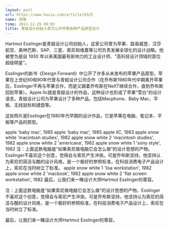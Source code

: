 ```yaml
---
layout: post
url: https://www.huxiu.com/article/8325
name: 虎嗅
time: 2012-12-29 09:03
title: 青蛙设计创始人首次公开苹果各种产品原型设计
---
```

Hartmut Esslinger是青蛙设计公司创始人，这家公司曾为苹果、路易威登、汉莎航空、奥林巴斯、SAP、三星、索尼和维嘉等公司负责发展全球化的设计战略。他被誉为是自 1930 年以来美国最有影响力的工业设计师、“高科技设计领域的首位超级明星”。

Esslinger的新书《Design Forward》中公开了许多从未发布的苹果产品原型，苹果在上世纪80和90年代曾与青蛙设计公司合作（在乔布斯1980年代中期离开苹果后，Esslinger不再与苹果合作，而是又跟着乔布斯在NeXT继续合作，直到乔布斯回到苹果）。Apple IIc就是青蛙设计的作品，这种设计也形成了苹果“雪白”的设计语言。青蛙设计公司为苹果设计了多种产品，包括Macphone、Baby Mac、平板、无线鼠标和键盘等。

这些照片是Esslinger在1980年代早期的设计作品，它是苹果在电脑、笔记本、平板等产品的原型。

apple 'baby mac', 1985 apple 'baby mac', 1985 apple IIC, 1983 apple snow white 'macintosh studies', 1982 apple snow white 2 'macintosh studies', 1982 apple snow white 2 'americana', 1982 apple snow white 1 'sony style', 1982 注：上面这款电脑是“如果索尼做电脑它会怎么做”的设计思想的产物。Esslinger不喜欢这个创意，觉得会与索尼产生冲突。可是乔布斯坚持，他坚持认为索尼的简洁与酷的设计风格，是一个极好的参照标准，在科技消费电子产品设计上，索尼在当时树立了标准。 apple snow white 1 'lisa workstation', 1982 apple snow white 2 'macbook', 1982 apple snow white 2 'flat screen workstation', 1982 最后，让我们来一睹设计大师Hartmut Esslinger的尊容。

注：上面这款电脑是“如果索尼做电脑它会怎么做”的设计思想的产物。Esslinger不喜欢这个创意，觉得会与索尼产生冲突。可是乔布斯坚持，他坚持认为索尼的简洁与酷的设计风格，是一个极好的参照标准，在科技消费电子产品设计上，索尼在当时树立了标准。

最后，让我们来一睹设计大师Hartmut Esslinger的尊容。

